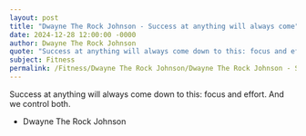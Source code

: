 ```yaml
---
layout: post
title: "Dwayne The Rock Johnson - Success at anything will always come"
date: 2024-12-28 12:00:00 -0000
author: Dwayne The Rock Johnson
quote: "Success at anything will always come down to this: focus and effort. And we control both."
subject: Fitness
permalink: /Fitness/Dwayne The Rock Johnson/Dwayne The Rock Johnson - Success at anything will always come
---
```


Success at anything will always come down to this: focus and effort. And we control both.

- Dwayne The Rock Johnson
